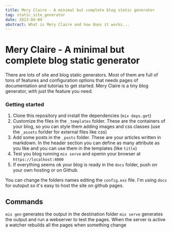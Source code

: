 ```yaml
---
title: Mery Claire - A minimal but complete blog static generator
tag: static_site_generator 
date: 2023-04-09
abstract: What is Mery Claire and how does it works...
---
```

# Mery Claire - A minimal but complete blog static generator

There are lots of site and blog static generators. Most of them are full of tons of features and configuration options that needs pages of documentation and tutorias to get started.
Mery Claire is a tiny blog generator, with just the feature you need.

### Getting started
1) Clone this repository and install the dependencies (`mix deps.get`)
2) Customize the files in the `_templates` folder. These are the containers of your blog, so you can style them adding images and css classes (use the `_assets` forlder for external files like css)
3) Add some posts in the `_posts` folder. These are your articles written in markdown. In the header section you can define as many attribute as you like and you can use them in the templates (like `title`)
4) Test you blog running `mix serve` and openin your browser at `https://localhost:4000`
5) If everything seems ok your blog is ready in the `docs` folder, push on your own hosting or on Github.

You can change the folders names editing the `config.exs` file. I'm using `docs` for outoput so it's easy to host the site on github pages.


## Commands
`mix gen` generates the output in the destination folder
`mix serve` generates the output and run a webserver to test the pages. When the server is active a watcher rebuilds all the pages when something change